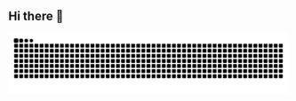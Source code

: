 ## Hi there 👋

<!--
**MaheshKhatawate/MaheshKhatawate** is a ✨ _special_ ✨ repository because its `README.md` (this file) appears on your GitHub profile.

Here are some ideas to get you started:

- 🔭 I’m currently working on ...
- 🌱 I’m currently learning ...
- 👯 I’m looking to collaborate on ...
- 🤔 I’m looking for help with ...
- 💬 Ask me about ...
- 📫 How to reach me: ...
- 😄 Pronouns: ...
- ⚡ Fun fact: ...
-->
<picture>
  <source media="(prefers-color-scheme: dark)" srcset="https://raw.githubusercontent.com/MaheshKhatawate/MaheshKhatawate/output/github-snake-dark.svg" />
  <source media="(prefers-color-scheme: light)" srcset="https://raw.githubusercontent.com/MaheshKhatawate/MaheshKhatawate/output/github-snake.svg" />
  <img alt="github-snake" src="https://raw.githubusercontent.com/MaheshKhatawate/MaheshKhatawate/output/github-snake.svg" />
</picture>